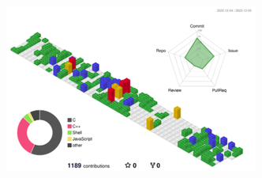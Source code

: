 
![](./profile-3d-contrib/profile-gitblock.svg)


<!--
//[![Anurag's GitHub stats](https://github-readme-stats-ten-gilt.vercel.app/api?username=inticoy)](https://github.com/inticoy/github-readme-stats)
**inticoy/inticoy** is a ✨ _special_ ✨ repository because its `README.md` (this file) appears on your GitHub profile.

Here are some ideas to get you started:

- 🔭 I’m currently working on ...
- 🌱 I’m currently learning ...
- 👯 I’m looking to collaborate on ...
- 🤔 I’m looking for help with ...
- 💬 Ask me about ...
- 📫 How to reach me: ...
- 😄 Pronouns: ...
- ⚡ Fun fact: ...
-->

